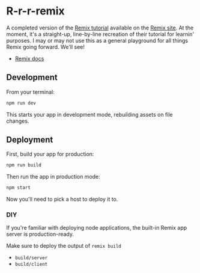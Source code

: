 # R-r-r-remix

A completed version of the [Remix tutorial](https://remix.run/docs/en/main/start/tutorial) available on the [Remix site](https://remix.run/). At the moment, it's a straight-up, line-by-line recreation of their tutorial for learnin' purposes. I may or may not use this as a general playground for all things Remix going forward. We'll see!

- [Remix docs](https://remix.run/docs)

## Development

From your terminal:

```sh
npm run dev
```

This starts your app in development mode, rebuilding assets on file changes.

## Deployment

First, build your app for production:

```sh
npm run build
```

Then run the app in production mode:

```sh
npm start
```

Now you'll need to pick a host to deploy it to.

### DIY

If you're familiar with deploying node applications, the built-in Remix app server is production-ready.

Make sure to deploy the output of `remix build`

- `build/server`
- `build/client`
